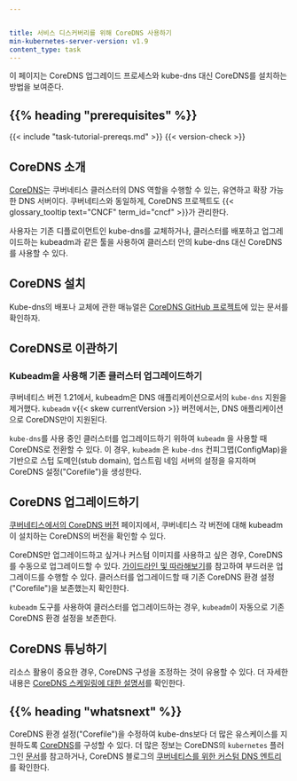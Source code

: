 ```yaml
---


title: 서비스 디스커버리를 위해 CoreDNS 사용하기
min-kubernetes-server-version: v1.9
content_type: task
---
```


<!-- overview -->
이 페이지는 CoreDNS 업그레이드 프로세스와 kube-dns 대신 CoreDNS를 설치하는 방법을 보여준다.


## {{% heading "prerequisites" %}}

{{< include "task-tutorial-prereqs.md" >}} {{< version-check >}}


<!-- steps -->

## CoreDNS 소개

[CoreDNS](https://coredns.io)는 쿠버네티스 클러스터의 DNS 역할을 수행할 수 있는, 
유연하고 확장 가능한 DNS 서버이다.
쿠버네티스와 동일하게, CoreDNS 프로젝트도 
{{< glossary_tooltip text="CNCF" term_id="cncf" >}}가 관리한다.

사용자는 기존 디플로이먼트인 kube-dns를 교체하거나, 
클러스터를 배포하고 업그레이드하는 kubeadm과 같은 툴을 사용하여 
클러스터 안의 kube-dns 대신 CoreDNS를 사용할 수 있다.

## CoreDNS 설치

Kube-dns의 배포나 교체에 관한 매뉴얼은 [CoreDNS GitHub 프로젝트](https://github.com/coredns/deployment/tree/master/kubernetes)에
있는 문서를 확인하자.

## CoreDNS로 이관하기

### Kubeadm을 사용해 기존 클러스터 업그레이드하기

쿠버네티스 버전 1.21에서, kubeadm은 DNS 애플리케이션으로서의 `kube-dns` 지원을 제거했다. 
`kubeadm` v{{< skew currentVersion >}} 버전에서는, 
DNS 애플리케이션으로 CoreDNS만이 지원된다.

`kube-dns`를 사용 중인 클러스터를 업그레이드하기 위하여 
`kubeadm` 을 사용할 때 CoreDNS로 전환할 수 있다. 
이 경우, `kubeadm` 은 `kube-dns` 컨피그맵(ConfigMap)을 기반으로 
스텁 도메인(stub domain), 업스트림 네임 서버의 설정을 유지하며 CoreDNS 설정("Corefile")을 생성한다.

## CoreDNS 업그레이드하기

[쿠버네티스에서의 CoreDNS 버전](https://github.com/coredns/deployment/blob/master/kubernetes/CoreDNS-k8s_version.md) 페이지에서, 
쿠버네티스 각 버전에 대해 kubeadm이 설치하는 
CoreDNS의 버전을 확인할 수 있다.

CoreDNS만 업그레이드하고 싶거나 커스텀 이미지를 사용하고 싶은 경우, 
CoreDNS를 수동으로 업그레이드할 수 있다. 
[가이드라인 및 따라해보기](https://github.com/coredns/deployment/blob/master/kubernetes/Upgrading_CoreDNS.md)를 참고하여 
부드러운 업그레이드를 수행할 수 있다. 
클러스터를 업그레이드할 때 
기존 CoreDNS 환경 설정("Corefile")을 보존했는지 확인한다.

`kubeadm` 도구를 사용하여 클러스터를 업그레이드하는 경우, 
`kubeadm`이 자동으로 기존 CoreDNS 환경 설정을 보존한다.


## CoreDNS 튜닝하기

리소스 활용이 중요한 경우, 
CoreDNS 구성을 조정하는 것이 유용할 수 있다. 
더 자세한 내용은 [CoreDNS 스케일링에 대한 설명서](https://github.com/coredns/deployment/blob/master/kubernetes/Scaling_CoreDNS.md)를 확인한다.

## {{% heading "whatsnext" %}}

CoreDNS 환경 설정("Corefile")을 수정하여 
kube-dns보다 더 많은 유스케이스를 지원하도록 [CoreDNS](https://coredns.io)를 구성할 수 있다. 
더 많은 정보는 CoreDNS의 `kubernetes` 플러그인 
[문서](https://coredns.io/plugins/kubernetes/)를 참고하거나, 
CoreDNS 블로그의 
[쿠버네티스를 위한 커스텀 DNS 엔트리](https://coredns.io/2017/05/08/custom-dns-entries-for-kubernetes/)를 확인한다.
